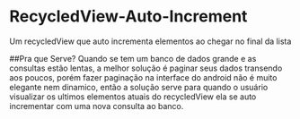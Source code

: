 # RecycledView-Auto-Increment
Um recycledView que auto incrementa elementos ao chegar no final da lista

##Pra que Serve?
Quando se tem um banco de dados grande e as consultas estão lentas, a melhor solução é paginar seus dados transendo aos poucos,
porém fazer paginação na interface do android não é muito elegante nem dinamico, então a solução serve para quando o usuário 
visualizar os ultimos elementos atuais do recycledView ela se auto incrementar com uma nova consulta ao banco.
